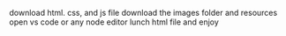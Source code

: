 download html. css, and js file
download the images folder  and resources
open vs code or any node editor
lunch html file and enjoy
